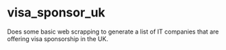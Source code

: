# visa_sponsor_uk
Does some basic web scrapping to generate a list of IT companies that are offering visa sponsorship in the UK.
